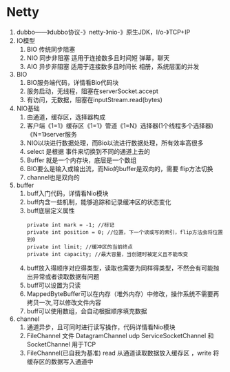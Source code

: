 # Netty
1. dubbo——》dubbo协议-》netty-》nio-》原生JDK，I/o-》TCP+IP
2. IO模型
	1. BIO 传统同步阻塞
	2. NIO 同步非阻塞 适用于连接数多且时间短  弹幕，聊天
	3. AIO 异步非阻塞 适用于连接数多且时间长  相册，系统层面的并发
3. BIO
	1. BIO服务端代码，详情看Bio代码块
	2. 服务启动，无线程，阻塞在serverSocket.accept
	3. 有访问，无数据，阻塞在inputStream.read(bytes)
4. NIO基础
	1. 由通道，缓存区，选择器构成
	2. 客户端《1=1》缓存区《1=1》管道《1=N》选择器(1个线程多个选择器)《N=1》server服务 
	3. NIO以块进行数据处理，而Bio以流进行数据处理，所有效率高很多
	4. select 是根据 事件来切换到不同的通道上去的
	5. Buffer 就是一个内存块，底层是一个数组
	6. BIO要么是输入或输出流，而Nio的buffer是双向的，需要 flip方法切换
	7. channel也是双向的
5. buffer
	1. buff入门代码，详情看Nio模块
	2. buff内含一些机制，能够追踪和记录缓冲区的状态变化
	3. buff底层定义属性
		```
		private int mark = -1; //标记
		private int position = 0; //位置，下一个读或写的索引，flip方法会将位置到0
		private int limit; //缓冲区的当前终点
		private int capacity; //最大容量，当创建时被定义且不能改变
		```
    4. buff放入得顺序对应得类型，读取也需要为同样得类型，不然会有可能抛出异常或者读取数据有问题
    5. buff可以设置为只读 
    6. MappedByteBuffer可以在内存（堆外内存）中修改，操作系统不需要再拷贝一次,可以修改文件内容
    7. buff可以使用数组，会自动根据顺序填充数据
6. channel
	1. 通道异步，且可同时进行读写操作，代码详情看Nio模块
	2. FileChannel 文件  DatagramChannel udp  ServiceSocketChannel 和 SocketChannel 用于TCP
	3. FileChannel(已自我为基准) read 从通道读取数据放入缓存区 ，write 将缓存区的数据写入通道中
